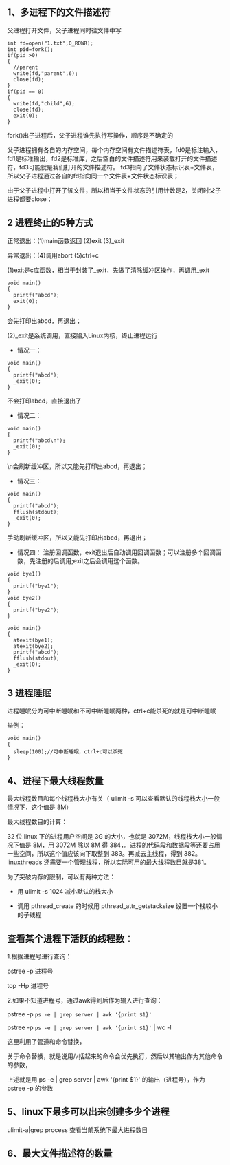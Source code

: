 1、多进程下的文件描述符
---
父进程打开文件，父子进程同时往文件中写
```
int fd=open("1.txt",0_RDWR);
int pid=fork();
if(pid >0)
{
  //parent
  write(fd,"parent",6);
  close(fd);
}
if(pid == 0)
{
  write(fd,"child",6);
  close(fd);
  exit(0);
}
```
fork()出子进程后，父子进程谁先执行写操作，顺序是不确定的

父子进程拥有各自的内存空间，每个内存空间有文件描述符表，fd0是标注输入，fd1是标准输出，fd2是标准库，之后空白的文件描述符用来装载打开的文件描述符，fd3可能就是我们打开的文件描述符。
fd3指向了文件状态标识表+文件表，所以父子进程通过各自的fd指向同一个文件表+文件状态标识表；

由于父子进程中打开了该文件，所以相当于文件状态的引用计数是2，关闭时父子进程都要close；

2 进程终止的5种方式
--
正常退出：(1)main函数返回 (2)exit  (3)_exit  

异常退出：(4)调用abort    (5)ctrl+c 

(1)exit是c库函数，相当于封装了_exit，先做了清除缓冲区操作，再调用_exit
```
void main()
{
  printf("abcd");
  exit(0);
}
```
会先打印出abcd，再退出；

(2)_exit是系统调用，直接陷入Linux内核，终止进程运行
- 情况一：
```
void main()
{
  printf("abcd");
  _exit(0);
}
```
不会打印abcd，直接退出了
- 情况二：
```
void main()
{
  printf("abcd\n");
  _exit(0);
}
```
\n会刷新缓冲区，所以又能先打印出abcd，再退出；
- 情况三：
```
void main()
{
  printf("abcd");
  fflush(stdout);
  _exit(0);
}
```
手动刷新缓冲区，所以又能先打印出abcd，再退出；
- 情况四：
注册回调函数，exit退出后自动调用回调函数；可以注册多个回调函数，先注册的后调用;exit之后会调用这个函数。
```
void bye1()
{
  printf("bye1");
}
void bye2()
{
  printf("bye2");
}

void main()
{
  atexit(bye1);
  atexit(bye2);
  printf("abcd");
  fflush(stdout);
  _exit(0);
}
```
3 进程睡眠
---
进程睡眠分为可中断睡眠和不可中断睡眠两种，ctrl+c能杀死的就是可中断睡眠

举例：
```
void main()
{
  sleep(100);//可中断睡眠，ctrl+c可以杀死
}
```
4、进程下最大线程数量
---
最大线程数目和每个线程栈大小有关（ ulimit -s 可以查看默认的线程栈大小一般情况下，这个值是 8M）

最大线程数目的计算：

32 位 linux 下的进程用户空间是 3G 的大小，也就是 3072M，线程栈大小一般情况下值是 8M，用 3072M 除以 8M 得 384，。进程的代码段和数据段等还要占用一些空间，所以这个值应该向下取整到 383。再减去主线程，得到 382。 linuxthreads 还需要一个管理线程，所以实际可用的最大线程数目就是381。

为了突破内存的限制，可以有两种方法：

-  用 ulimit -s 1024 减小默认的栈大小

-  调用 pthread_create 的时候用 pthread_attr_getstacksize 设置一个栈较小的子线程

查看某个进程下活跃的线程数： 
---
 1.根据进程号进行查询：

pstree -p 进程号

top -Hp 进程号

2.如果不知道进程号，通过awk得到后作为输入进行查询：

pstree -p `ps -e | grep server | awk '{print $1}'`

pstree -p `ps -e | grep server | awk '{print $1}'` | wc -l

这里利用了管道和命令替换，

关于命令替换，就是说用/`/`括起来的命令会优先执行，然后以其输出作为其他命令的参数，

上述就是用 ps -e | grep server | awk '{print $1}' 的输出（进程号），作为 pstree -p 的参数

5、linux下最多可以出来创建多少个进程
---
ulimit-a|grep process   查看当前系统下最大进程数目

6、最大文件描述符的数量
---


 
 
 
 
 
 
 
